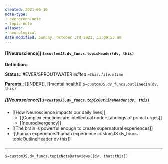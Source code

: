 ```yaml
---
created: 2021-06-16
note-type:
- evergreen-note
- topic-note
aliases:
- neurological
date modified: Sunday, October 3rd 2021, 11:09:53 am
---
```


#### [[Neuroscience]] `$=customJS.dv_funcs.topicHeader(dv, this)`

**Definition**::

**Status**:: #EVER/SPROUT/WATER
*edited `=this.file.mtime`*

**Parents**:: [[INDEX]], [[mental health]]
`$=customJS.dv_funcs.outlinedIn(dv, this)`


##### [[Neuroscience]] `$=customJS.dv_funcs.topicOutlineHeader(dv, this)`

- [[How Neuroscience impacts our daily lives]]
	- [[Complex emotions are intellectual understandings of primal urges]]
	- [[neurodivergency]]
- [[The brain is powerful enough to create supernatural experiences]]
- ![[human experience#human experience customJS dv_funcs topicOutlineHeader dv this]]

### <hr class="dataviews"/>

`$=customJS.dv_funcs.topicNoteDataviews({dv, that:this})`

